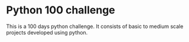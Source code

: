 # Python 100 challenge
This is a 100 days python challenge. It consists of basic to medium scale projects developed using python.
